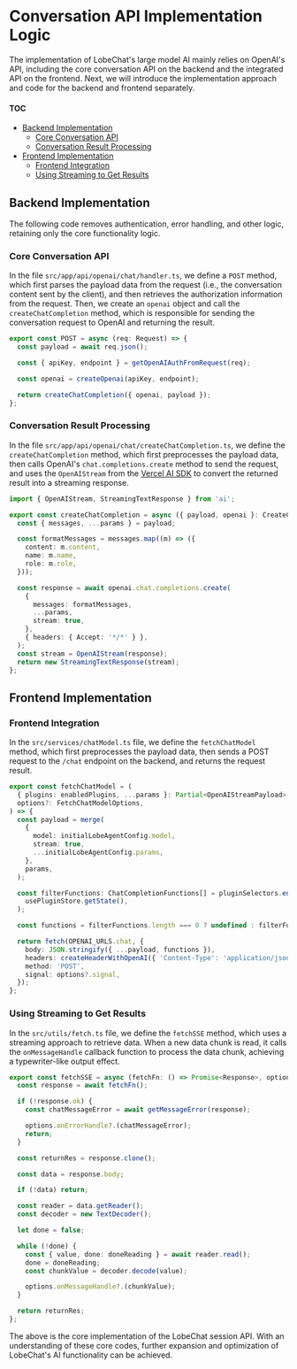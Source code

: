 # Conversation API Implementation Logic

The implementation of LobeChat's large model AI mainly relies on OpenAI's API, including the core conversation API on the backend and the integrated API on the frontend. Next, we will introduce the implementation approach and code for the backend and frontend separately.

#### TOC

- [Backend Implementation](#backend-implementation)
  - [Core Conversation API](#core-conversation-api)
  - [Conversation Result Processing](#conversation-result-processing)
- [Frontend Implementation](#frontend-implementation)
  - [Frontend Integration](#frontend-integration)
  - [Using Streaming to Get Results](#using-streaming-to-get-results)

## Backend Implementation

The following code removes authentication, error handling, and other logic, retaining only the core functionality logic.

### Core Conversation API

In the file `src/app/api/openai/chat/handler.ts`, we define a `POST` method, which first parses the payload data from the request (i.e., the conversation content sent by the client), and then retrieves the authorization information from the request. Then, we create an `openai` object and call the `createChatCompletion` method, which is responsible for sending the conversation request to OpenAI and returning the result.

```ts
export const POST = async (req: Request) => {
  const payload = await req.json();

  const { apiKey, endpoint } = getOpenAIAuthFromRequest(req);

  const openai = createOpenai(apiKey, endpoint);

  return createChatCompletion({ openai, payload });
};
```

### Conversation Result Processing

In the file `src/app/api/openai/chat/createChatCompletion.ts`, we define the `createChatCompletion` method, which first preprocesses the payload data, then calls OpenAI's `chat.completions.create` method to send the request, and uses the `OpenAIStream` from the [Vercel AI SDK](https://sdk.vercel.ai/docs) to convert the returned result into a streaming response.

```ts
import { OpenAIStream, StreamingTextResponse } from 'ai';

export const createChatCompletion = async ({ payload, openai }: CreateChatCompletionOptions) => {
  const { messages, ...params } = payload;

  const formatMessages = messages.map((m) => ({
    content: m.content,
    name: m.name,
    role: m.role,
  }));

  const response = await openai.chat.completions.create(
    {
      messages: formatMessages,
      ...params,
      stream: true,
    },
    { headers: { Accept: '*/*' } },
  );
  const stream = OpenAIStream(response);
  return new StreamingTextResponse(stream);
};
```

## Frontend Implementation

### Frontend Integration

In the `src/services/chatModel.ts` file, we define the `fetchChatModel` method, which first preprocesses the payload data, then sends a POST request to the `/chat` endpoint on the backend, and returns the request result.

```ts
export const fetchChatModel = (
  { plugins: enabledPlugins, ...params }: Partial<OpenAIStreamPayload>,
  options?: FetchChatModelOptions,
) => {
  const payload = merge(
    {
      model: initialLobeAgentConfig.model,
      stream: true,
      ...initialLobeAgentConfig.params,
    },
    params,
  );

  const filterFunctions: ChatCompletionFunctions[] = pluginSelectors.enabledSchema(enabledPlugins)(
    usePluginStore.getState(),
  );

  const functions = filterFunctions.length === 0 ? undefined : filterFunctions;

  return fetch(OPENAI_URLS.chat, {
    body: JSON.stringify({ ...payload, functions }),
    headers: createHeaderWithOpenAI({ 'Content-Type': 'application/json' }),
    method: 'POST',
    signal: options?.signal,
  });
};
```

### Using Streaming to Get Results

In the `src/utils/fetch.ts` file, we define the `fetchSSE` method, which uses a streaming approach to retrieve data. When a new data chunk is read, it calls the `onMessageHandle` callback function to process the data chunk, achieving a typewriter-like output effect.

```ts
export const fetchSSE = async (fetchFn: () => Promise<Response>, options: FetchSSEOptions = {}) => {
  const response = await fetchFn();

  if (!response.ok) {
    const chatMessageError = await getMessageError(response);

    options.onErrorHandle?.(chatMessageError);
    return;
  }

  const returnRes = response.clone();

  const data = response.body;

  if (!data) return;

  const reader = data.getReader();
  const decoder = new TextDecoder();

  let done = false;

  while (!done) {
    const { value, done: doneReading } = await reader.read();
    done = doneReading;
    const chunkValue = decoder.decode(value);

    options.onMessageHandle?.(chunkValue);
  }

  return returnRes;
};
```

The above is the core implementation of the LobeChat session API. With an understanding of these core codes, further expansion and optimization of LobeChat's AI functionality can be achieved.